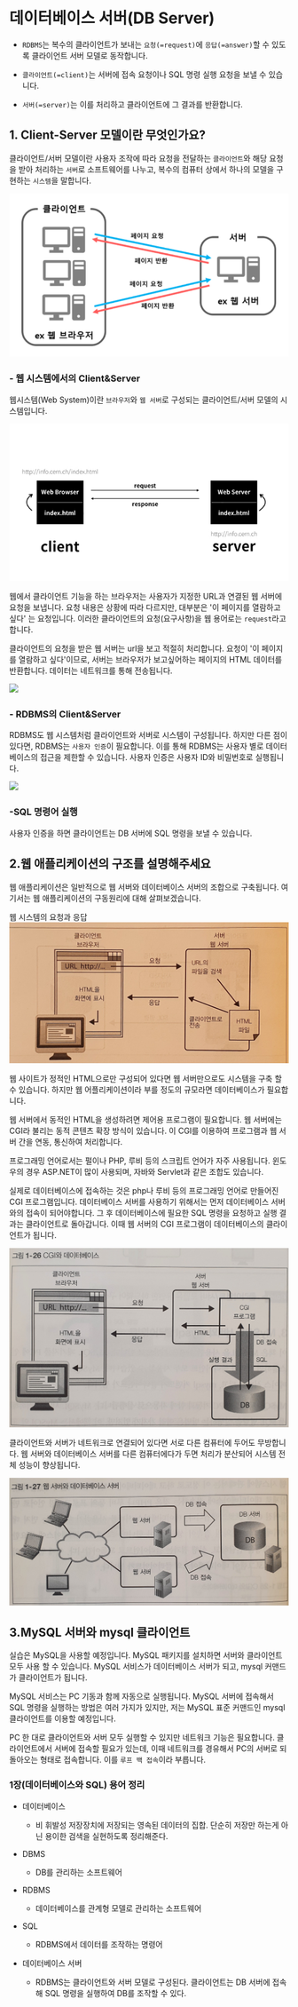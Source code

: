 # 데이터베이스 서버(DB Server)

- `RDBMS`는 복수의 클라이언트가 보내는 `요청(=request)`에 `응답(=answer)`할 수 있도록 클라이언트
서버 모델로 동작합니다.
  
- `클라이언트(=client)`는 서버에 접속 요청이나 SQL 명령 실행 요청을 보낼 수 있습니다.
- `서버(=server)`는 이를 처리하고 클라이언트에 그 결과를 반환합니다.

## 1. Client-Server 모델이란 무엇인가요?
클라이언트/서버 모델이란 사용자 조작에 따라 요청을 전달하는 `클라이언트`와 해당 요청을
받아 처리하는 `서버`로 소프트웨어를 나누고, 복수의 컴퓨터 상에서
하나의 모델을 구현하는 `시스템`을 말합니다.

![](image/클라이언트와서버.png)

### - 웹 시스템에서의 Client&Server
웹시스템(Web System)이란 `브라우저`와 `웹 서버`로 구성되는 클라이언트/서버 모델의 시스템입니다.

![](image/웹에서클라이언트와서버.png)

웹에서 클라이언트 기능을 하는 브라우저는 사용자가 지정한 URL과 연결된 웹
서버에 요청을 보냅니다. 요청 내용은 상황에 따라 다르지만, 대부분은 '이 페이지를 열람하고 싶다'
는 요청입니다. 이러한 클라이언트의 요청(요구사항)을 웹 용어로는 `request`라고 합니다.

클라이언트의 요청을 받은 웹 서버는 url을 보고 적절히 처리합니다. 요청이 '이 페이지를 열람하고 싶다'이므로, 서버는 브라우저가 보고싶어하는
페이지의 HTML 데이터를 반환합니다. 데이터는 네트워크를 통해 전송됩니다.

![](image/요청과응답.png)

### - RDBMS의 Client&Server

RDBMS도 웹 시스템처럼 클라이언트와 서버로 시스템이 구성됩니다. 하지만 다른 점이 있다면,
RDBMS는 `사용자 인증`이 필요합니다. 이를 통해 RDBMS는 사용자 별로 데이터베이스의 접근을 제한할 수 있습니다.
사용자 인증은 사용자 ID와 비밀번호로 실행됩니다.

![](image/사용자인증.png)

### -SQL 명령어 실행
사용자 인증을 하면 클라이언트는 DB 서버에 SQL 명령을 보낼 수 있습니다.


## 2.웹 애플리케이션의 구조를 설명해주세요

웹 애플리케이션은 일반적으로 웹 서버와 데이터베이스 서버의 조합으로 구축됩니다.
여기서는 웹 애플리케이션의 구동원리에 대해 살펴보겠습니다.

웹 시스템의 요청과 응답
![](image/웹시스템의요청과응답.png)

웹 사이트가 정적인 HTML으로만 구성되어 있다면 웹 서버만으로도 시스템을 구축 할 수 있습니다.
하지만 웹 어플리케이션이라 부를 정도의 규모라면 데이터베이스가 필요합니다.

웹 서버에서 동적인 HTML을 생성하려면 제어용 프로그램이 필요합니다.
웹 서버에는 CGI라 불리는 동적 콘텐츠 확장 방식이 있습니다.
이 CGI를 이용하여 프로그램과 웹 서버 간을 연동, 통신하여 처리합니다.

프로그래밍 언어로서는 펄이나 PHP, 루비 등의 스크립트 언어가 자주 사용됩니다.
 윈도우의 경우 ASP.NET이 많이 사용되며, 자바와 Servlet과 같은 조합도 있습니다.

실제로 데이터베이스에 접속하는 것은 php나 루비 등의 프로그래밍 언어로 만들어진
CGI 프로그램입니다. 데이터베이스 서버를 사용하기 위해서는 먼저 데이터베이스
서버와의 접속이 되어야합니다. 그 후 데이터베이스에 필요한 SQL 명령을 요청하고
실행 결과는 클라이언트로 돌아갑니다. 이때 웹 서버의 CGI 프로그램이 데이터베이스의 클라이언트가 됩니다.

![](image/CGI와데이터베이스.png)

클라이언트와 서버가 네트워크로 연결되어 있다면 서로 다른 컴퓨터에 두어도 무방합니다.
웹 서버와 데이터베이스 서버를 다른 컴퓨터에다가 두면 처리가 분산되어 시스템 전체 성능이
향상됩니다.

![](image/웹서버와데이터베이스서버.png)


## 3.MySQL 서버와 mysql 클라이언트

실습은 MySQL을 사용할 예정입니다. MySQL 패키지를 설치하면 서버와 클라이언트 모두 사용
 할 수 있습니다. MySQL 서비스가 데이터베이스 서버가 되고, mysql 커맨드가 클라이언트가 됩니다.

MySQL 서비스는 PC 기동과 함께 자동으로 실행됩니다. MySQL 서버에 접속해서 SQL 명령을 실행하는 방법은
여러 가지가 있지만, 저는 MySQL 표준 커맨드인 mysql 클라이언트를 이용할 예정입니다.

PC 한 대로 클라이언트와 서버 모두 실행할 수 있지만 네트워크 기능은 필요합니다. 클라이언트에서
서버에 접속할 필요가 있는데, 이때 네트워크를 경유해서 PC의 서버로 되돌아오는 형태로 접속합니다.
이를 `루프 백 접속`이라 부릅니다.

### 1장(데이터베이스와 SQL) 용어 정리
- 데이터베이스
  - 비 휘발성 저장장치에 저장되는 영속된 데이터의 집합. 단순히 저장만 하는게 아닌
 용이한 검색을 실현하도록 정리해준다.
- DBMS
  - DB를 관리하는 소프트웨어
 
- RDBMS
   - 데이터베이스를 관계형 모델로 관리하는 소프트웨어
 
- SQL
  - RDBMS에서 데이터를 조작하는 명령어
 
- 데이터베이스 서버
  - RDBMS는 클라이언트와 서버 모델로 구성된다. 클라이언트는 DB 서버에 접속해
 SQL 명령을 실행하여 DB를 조작할 수 있다.



